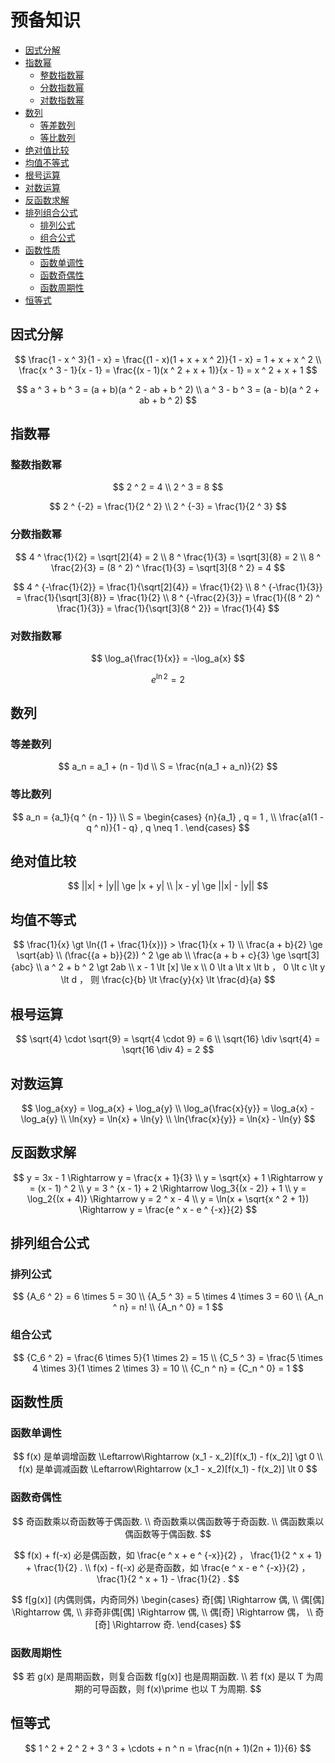 # 预备知识

* [因式分解](#因式分解)
* [指数幂](#指数幂)
  * [整数指数幂](#整数指数幂)
  * [分数指数幂](#分数指数幂)
  * [对数指数幂](#对数指数幂)
* [数列](#数列)
  * [等差数列](#等差数列)
  * [等比数列](#等比数列)
* [绝对值比较](#绝对值比较)
* [均值不等式](#均值不等式)
* [根号运算](#根号运算)
* [对数运算](#对数运算)
* [反函数求解](#反函数求解)
* [排列组合公式](#排列组合公式)
  * [排列公式](#排列公式)
  * [组合公式](#组合公式)
* [函数性质](#函数性质)
  * [函数单调性](#函数单调性)
  * [函数奇偶性](#函数奇偶性)
  * [函数周期性](#函数周期性)
* [恒等式](#恒等式)


## 因式分解

$$
\frac{1 - x ^ 3}{1 - x} = \frac{(1 - x)(1 + x + x ^ 2)}{1 - x} = 1 + x + x ^ 2
\\
\frac{x ^ 3 - 1}{x - 1} = \frac{(x - 1)(x ^ 2 + x + 1)}{x - 1} = x ^ 2 + x + 1
$$

$$
a ^ 3 + b ^ 3 = (a + b)(a ^ 2 - ab + b ^ 2)
\\
a ^ 3 - b ^ 3 = (a - b)(a ^ 2 + ab + b ^ 2)
$$

## 指数幂

### 整数指数幂

$$
2 ^ 2 = 4
\\
2 ^ 3 = 8
$$

$$
2 ^ {-2} = \frac{1}{2 ^ 2}
\\
2 ^ {-3} = \frac{1}{2 ^ 3}
$$

### 分数指数幂

$$
4 ^ \frac{1}{2} = \sqrt[2]{4} = 2
\\
8 ^ \frac{1}{3} = \sqrt[3]{8} = 2
\\
8 ^ \frac{2}{3} = (8 ^ 2) ^ \frac{1}{3} = \sqrt[3]{8 ^ 2} = 4
$$

$$
4 ^ {-\frac{1}{2}} = \frac{1}{\sqrt[2]{4}} = \frac{1}{2}
\\
8 ^ {-\frac{1}{3}} = \frac{1}{\sqrt[3]{8}} = \frac{1}{2}
\\
8 ^ {-\frac{2}{3}} = \frac{1}{(8 ^ 2) ^ \frac{1}{3}} = \frac{1}{\sqrt[3]{8 ^ 2}} = \frac{1}{4}
$$

### 对数指数幂

$$
\log_a{\frac{1}{x}} = -\log_a{x}
$$

$$
e ^ {\ln{2}} = 2
$$

## 数列

### 等差数列

$$
a_n = a_1 + (n - 1)d
\\
S = \frac{n(a_1 + a_n)}{2}
$$

### 等比数列

$$
a_n = {a_1}{q ^ {n - 1}}
\\
S = \begin{cases}
{n}{a_1} , q = 1 ,
\\
\frac{a1(1 - q ^ n)}{1 - q} , q \neq 1 .
\end{cases}
$$

## 绝对值比较

$$
||x| + |y|| \ge |x + y|
\\
|x - y| \ge ||x| - |y||
$$

## 均值不等式

$$
\frac{1}{x} \gt \ln{(1 + \frac{1}{x})} > \frac{1}{x + 1}
\\
\frac{a + b}{2} \ge \sqrt{ab}
\\
(\frac{{a + b}}{2}) ^ 2 \ge ab
\\
\frac{a + b + c}{3} \ge \sqrt[3]{abc}
\\
a ^ 2 + b ^ 2 \gt 2ab
\\
x - 1 \lt [x] \le x
\\
0 \lt a \lt x \lt b ， 0 \lt c \lt y \lt d ， 则 \frac{c}{b} \lt \frac{y}{x} \lt \frac{d}{a}
$$

## 根号运算

$$
\sqrt{4} \cdot \sqrt{9} = \sqrt{4 \cdot 9} = 6
\\
\sqrt{16} \div \sqrt{4} = \sqrt{16 \div 4} = 2
$$

## 对数运算

$$
\log_a{xy} = \log_a{x} + \log_a{y}
\\
\log_a{\frac{x}{y}} = \log_a{x} - \log_a{y}
\\
\ln{xy} = \ln{x} + \ln{y}
\\
\ln{\frac{x}{y}} = \ln{x} - \ln{y}
$$

## 反函数求解

$$
y = 3x - 1 \Rightarrow y = \frac{x + 1}{3}
\\
y = \sqrt{x} + 1 \Rightarrow y = (x - 1) ^ 2
\\
y = 3 ^ {x - 1} + 2 \Rightarrow \log_3{(x - 2)} + 1
\\
y = \log_2{(x + 4)} \Rightarrow y = 2 ^ x - 4
\\
y = \ln(x + \sqrt{x ^ 2 + 1}) \Rightarrow y = \frac{e ^ x - e ^ {-x}}{2}
$$

## 排列组合公式

### 排列公式

$$
{A_6 ^ 2} = 6 \times 5 = 30
\\
{A_5 ^ 3} = 5 \times 4 \times 3 = 60
\\
{A_n ^ n} = n!
\\
{A_n ^ 0} = 1
$$

### 组合公式

$$
{C_6 ^ 2} = \frac{6 \times 5}{1 \times 2} = 15
\\
{C_5 ^ 3} = \frac{5 \times 4 \times 3}{1 \times 2 \times 3} = 10
\\
{C_n ^ n} = {C_n ^ 0} = 1
$$

## 函数性质

### 函数单调性

$$
f(x) 是单调增函数 \Leftarrow\Rightarrow (x_1 - x_2)[f(x_1) - f(x_2)] \gt 0
\\
f(x) 是单调减函数 \Leftarrow\Rightarrow (x_1 - x_2)[f(x_1) - f(x_2)] \lt 0
$$

### 函数奇偶性

$$
奇函数乘以奇函数等于偶函数.
\\
奇函数乘以偶函数等于奇函数.
\\
偶函数乘以偶函数等于偶函数.
$$

$$
f(x) + f(-x) 必是偶函数，如 \frac{e ^ x + e ^ {-x}}{2} ， \frac{1}{2 ^ x + 1} + \frac{1}{2} .
\\
f(x) - f(-x) 必是奇函数，如 \frac{e ^ x - e ^ {-x}}{2} ， \frac{1}{2 ^ x + 1} - \frac{1}{2} .
$$

$$
f[g(x)] (内偶则偶，内奇同外) \begin{cases}
奇[偶] \Rightarrow 偶,
\\
偶[偶] \Rightarrow 偶,
\\
非奇非偶[偶] \Rightarrow 偶,
\\
偶[奇] \Rightarrow 偶，
\\
奇[奇] \Rightarrow 奇.
\end{cases}
$$

### 函数周期性

$$
若 g(x) 是周期函数，则复合函数 f[g(x)] 也是周期函数.
\\
若 f(x) 是以 T 为周期的可导函数，则 f(x)\prime 也以 T 为周期.
$$

## 恒等式

$$
1 ^ 2 + 2 ^ 2 + 3 ^ 3 + \cdots + n ^ n = \frac{n(n + 1)(2n + 1)}{6}
$$



